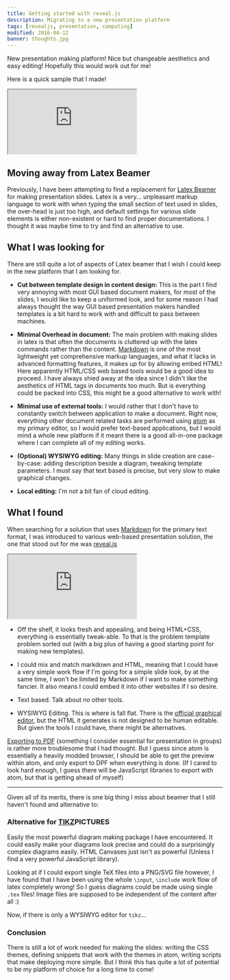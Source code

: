 ```yaml
---
title: Getting started with reveal.js
description: Migrating to a new presentation platform
tags: [revealjs, presentation, computing]
modified: 2016-04-12
banner: thoughts.jpg
---
```


New presentation making platform! Nice but changeable aesthetics and easy
editing! Hopefully this would work out for me!

Here is a quick sample that I made!

<iframe src="http://yimuchen.github.io/slides/slides/GeneralPhysicsII_midterm/#/"></iframe>

## Moving away from Latex Beamer

Previously, I have been attempting to find a replacement for [Latex
Beamer](https://en.wikibooks.org/wiki/LaTeX/Presentations) for making
presentation slides. Latex is a very... unpleasant markup language to work with
when typing the small section of text used in slides, the over-head is just too
high, and default settings for various slide elements is either non-existent or
hard to find proper documentations. I thought it was maybe time to try and
find an alternative to use.

## What I was looking for 

There are still quite a lot of aspects of Latex beamer that I wish I could keep
in the new platform that I am looking for.

   * **Cut between template design in content design:** This is the part I find
     very annoying with most GUI based document makers, for most of the slides,
     I would like to keep a uniformed look, and for some reason I had always
     thought the way GUI based presentation makers handled templates is a bit
     hard to work with and difficult to pass between machines.

   * **Minimal Overhead in document:** The main problem with making slides in
     latex is that often the documents is cluttered up with the latex commands
     rather than the content.
     [Markdown](https://guides.github.com/features/mastering-markdown/) is one
     of the most lightweight yet comprehensive markup languages, and what it
     lacks in advanced formatting features, it makes up for by allowing embed
     HTML! Here apparently HTML/CSS web based tools would be a good idea to
     proceed. I have always shied away at the idea since I didn't like the
     aesthetics of HTML tags in documents too much. But is everything could be
     packed into CSS, this might be a good alternative to work with!

   * **Minimal use of external tools:** I would rather that I don't have to
     constantly switch between application to make a document. Right now,
     everything other document related tasks are performed using
     [atom](https://atom.io/) as my primary editor, so I would prefer
     text-based applications, but I would mind a whole new platform if it meant
     there is a good all-in-one package where I can complete all of my editing
     works.

   * **(Optional) WYSIWYG editing:** Many things in slide creation are
     case-by-case: adding description beside a diagram, tweaking template
     parameters. I must say that text based is precise, but very slow to make
     graphical changes.

   * **Local editing:** I'm not a bit fan of cloud editing.

## What I found

When searching for a solution that uses
[Markdown](https://github.com/adam-p/markdown-here/wiki/Markdown-Cheatsheet)
for the primary text format, I was introduced to various web-based presentation
    solution, the one that stood out for me was
    [reveal.js](https://github.com/hakimel/reveal.js/#)

<iframe src="http://lab.hakim.se/reveal-js/#/"></iframe>

  * Off the shelf, it looks fresh and appealing, and being HTML+CSS, everything
    is essentially tweak-able. To that is the problem template problem sorted
    out (with a big plus of having a good starting point for making new
    templates).

  * I could mix and match markdown and HTML, meaning that I could have a very
    simple work flow if I'm going for a simple slide look, by at the same time,
    I won't be limited by Markdown if I want to make something fancier. It also
    means I could embed it into other websites if I so desire.

  * Text based. Talk about no other tools.

  * WYSIWYG Editing. This is where is fall flat. There is the [official
    graphical editor](https://slides.com/), but the HTML it generates is not
    designed to be human editable. But given the tools I could have, there
    might be alternatives.

[Exporting to PDF](https://github.com/hakimel/reveal.js/#pdf-export) (something
I consider essential for presentation in groups) is rather more troublesome
that I had thought. But I guess since atom is essentially a heavily modded
browser, I should be able to get the preview within atom, and only export to
DPF when everything is done. (If I cared to look hard enough, I guess there
will be JavaScript libraries to export with atom, but that is getting ahead of
myself)

---

Given all of its merits, there is one big thing I miss about beamer that I still
haven't found and alternative to:

### Alternative for [TIKZ](http://www.texample.net/tikz/)PICTURES

Easily the most powerful diagram making package I have encountered. It could
easily make your diagrams look precise and could do a surprisingly complex
diagrams easily. HTML Canvases just isn't as powerful (Unless I find a very
powerful JavaScript library).

Looking at if I could export single TeX files into a PNG/SVG file however, I
have found that I have been using the whole `\input`, `\include` work flow of
latex completely wrong! So I guess diagrams could be made using single `.tex`
files! Image files are supposed to be independent of the content after all :)

Now, if there is only a WYSIWYG editor for `tikz`...

### Conclusion

There is still a lot of work needed for making the slides: writing the CSS
themes, defining snippets that work with the themes in atom, writing scripts
that make deploying more simple. But I think this has quite a lot of potential
to be my platform of choice for a long time to come!

